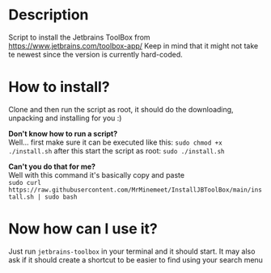 # Description
Script to install the Jetbrains ToolBox from https://www.jetbrains.com/toolbox-app/
Keep in mind that it might not take te newest since the version is currently hard-coded.

# How to install?
Clone and then run the script as root, it should do the downloading, unpacking and installing for you :)

**Don't know how to run a script?**  
Well… first make sure it can be executed like this:
`sudo chmod +x ./install.sh`
after this start the script as root:
`sudo ./install.sh`

**Can't you do that for me?**   
Well with this command it's basically copy and paste  
`sudo curl https://raw.githubusercontent.com/MrMinemeet/InstallJBToolBox/main/install.sh | sudo bash`

# Now how can I use it?
Just run `jetbrains-toolbox` in your terminal and it should start. It may also ask if it should create a shortcut to be easier to find using your search menu